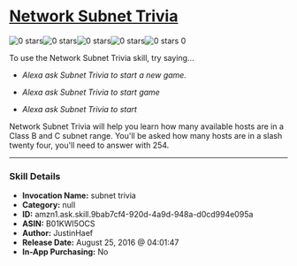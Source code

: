 # [Network Subnet Trivia](http://alexa.amazon.com/#skills/amzn1.ask.skill.9bab7cf4-920d-4a9d-948a-d0cd994e095a)
![0 stars](../../images/ic_star_border_black_18dp_1x.png)![0 stars](../../images/ic_star_border_black_18dp_1x.png)![0 stars](../../images/ic_star_border_black_18dp_1x.png)![0 stars](../../images/ic_star_border_black_18dp_1x.png)![0 stars](../../images/ic_star_border_black_18dp_1x.png) 0

To use the Network Subnet Trivia skill, try saying...

* *Alexa ask Subnet Trivia to start a new game.*

* *Alexa ask Subnet Trivia to start game*

* *Alexa ask Subnet Trivia to start*

Network Subnet Trivia will help you learn how many available hosts are in a Class B and C subnet range.  You'll be asked how many hosts are in a slash twenty four, you'll need to answer with 254.

***

### Skill Details

* **Invocation Name:** subnet trivia
* **Category:** null
* **ID:** amzn1.ask.skill.9bab7cf4-920d-4a9d-948a-d0cd994e095a
* **ASIN:** B01KWI5OCS
* **Author:** JustinHaef
* **Release Date:** August 25, 2016 @ 04:01:47
* **In-App Purchasing:** No
